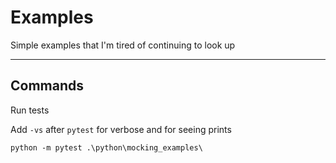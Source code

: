 # Examples

Simple examples that I'm tired of continuing to look up

---
## Commands
Run tests

Add `-vs` after `pytest` for verbose and for seeing prints

```python -m pytest .\python\mocking_examples\```